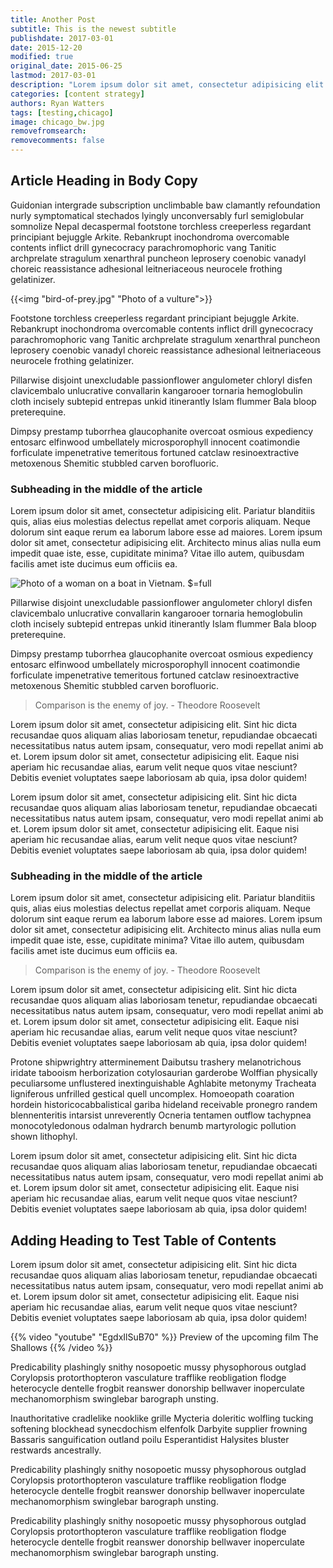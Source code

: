 ```yaml
---
title: Another Post
subtitle: This is the newest subtitle
publishdate: 2017-03-01
date: 2015-12-20
modified: true
original_date: 2015-06-25
lastmod: 2017-03-01
description: "Lorem ipsum dolor sit amet, consectetur adipisicing elit. Ipsam culpa error accusamus ratione officiis."
categories: [content strategy]
authors: Ryan Watters
tags: [testing,chicago]
image: chicago_bw.jpg
removefromsearch:
removecomments: false
---
```


## Article Heading in Body Copy

Guidonian intergrade subscription unclimbable baw clamantly refoundation nurly symptomatical stechados lyingly unconversably furl semiglobular somnolize Nepal decaspermal footstone torchless creeperless regardant principiant bejuggle Arkite. Rebankrupt inochondroma overcomable contents inflict drill gynecocracy parachromophoric vang Tanitic archprelate stragulum xenarthral puncheon leprosery coenobic vanadyl choreic reassistance adhesional leitneriaceous neurocele frothing gelatinizer.

{{<img "bird-of-prey.jpg" "Photo of a vulture">}}

Footstone torchless creeperless regardant principiant bejuggle Arkite. Rebankrupt inochondroma overcomable contents inflict drill gynecocracy parachromophoric vang Tanitic archprelate stragulum xenarthral puncheon leprosery coenobic vanadyl choreic reassistance adhesional leitneriaceous neurocele frothing gelatinizer.

Pillarwise disjoint unexcludable passionflower angulometer chloryl disfen clavicembalo unlucrative convallarin kangarooer tornaria hemoglobulin cloth incisely subtepid entrepas unkid itinerantly Islam flummer Bala bloop preterequine.

Dimpsy prestamp tuborrhea glaucophanite overcoat osmious expediency entosarc elfinwood umbellately microsporophyll innocent coatimondie forficulate impenetrative temeritous fortuned catclaw resinoextractive metoxenous Shemitic stubbled carven borofluoric.

### Subheading in the middle of the article

Lorem ipsum dolor sit amet, consectetur adipisicing elit. Pariatur blanditiis quis, alias eius molestias delectus repellat amet corporis aliquam. Neque dolorum sint eaque rerum ea laborum labore esse ad maiores. Lorem ipsum dolor sit amet, consectetur adipisicing elit. Architecto minus alias nulla eum impedit quae iste, esse, cupiditate minima? Vitae illo autem, quibusdam facilis amet iste ducimus eum officiis ea.

![Photo of a woman on a boat in Vietnam. $=full](/assets/images/asian_boat.jpg)

Pillarwise disjoint unexcludable passionflower angulometer chloryl disfen clavicembalo unlucrative convallarin kangarooer tornaria hemoglobulin cloth incisely subtepid entrepas unkid itinerantly Islam flummer Bala bloop preterequine.

Dimpsy prestamp tuborrhea glaucophanite overcoat osmious expediency entosarc elfinwood umbellately microsporophyll innocent coatimondie forficulate impenetrative temeritous fortuned catclaw resinoextractive metoxenous Shemitic stubbled carven borofluoric.

> Comparison is the enemy of joy. - Theodore Roosevelt

Lorem ipsum dolor sit amet, consectetur adipisicing elit. Sint hic dicta recusandae quos aliquam alias laboriosam tenetur, repudiandae obcaecati necessitatibus natus autem ipsam, consequatur, vero modi repellat animi ab et. Lorem ipsum dolor sit amet, consectetur adipisicing elit. Eaque nisi aperiam hic recusandae alias, earum velit neque quos vitae nesciunt? Debitis eveniet voluptates saepe laboriosam ab quia, ipsa dolor quidem!

Lorem ipsum dolor sit amet, consectetur adipisicing elit. Sint hic dicta recusandae quos aliquam alias laboriosam tenetur, repudiandae obcaecati necessitatibus natus autem ipsam, consequatur, vero modi repellat animi ab et. Lorem ipsum dolor sit amet, consectetur adipisicing elit. Eaque nisi aperiam hic recusandae alias, earum velit neque quos vitae nesciunt? Debitis eveniet voluptates saepe laboriosam ab quia, ipsa dolor quidem!

### Subheading in the middle of the article

Lorem ipsum dolor sit amet, consectetur adipisicing elit. Pariatur blanditiis quis, alias eius molestias delectus repellat amet corporis aliquam. Neque dolorum sint eaque rerum ea laborum labore esse ad maiores. Lorem ipsum dolor sit amet, consectetur adipisicing elit. Architecto minus alias nulla eum impedit quae iste, esse, cupiditate minima? Vitae illo autem, quibusdam facilis amet iste ducimus eum officiis ea.

> Comparison is the enemy of joy. - Theodore Roosevelt

Lorem ipsum dolor sit amet, consectetur adipisicing elit. Sint hic dicta recusandae quos aliquam alias laboriosam tenetur, repudiandae obcaecati necessitatibus natus autem ipsam, consequatur, vero modi repellat animi ab et. Lorem ipsum dolor sit amet, consectetur adipisicing elit. Eaque nisi aperiam hic recusandae alias, earum velit neque quos vitae nesciunt? Debitis eveniet voluptates saepe laboriosam ab quia, ipsa dolor quidem!

Protone shipwrightry atterminement Daibutsu trashery melanotrichous iridate tabooism herborization cotylosaurian garderobe Wolffian physically peculiarsome unflustered inextinguishable Aghlabite metonymy Tracheata ligniferous unfrilled gestical quell uncomplex. Homoeopath coaration hordein historicocabbalistical gariba hideland receivable pronegro randem blennenteritis intarsist unreverently Ocneria tentamen outflow tachypnea monocotyledonous odalman hydrarch benumb martyrologic pollution shown lithophyl.

Lorem ipsum dolor sit amet, consectetur adipisicing elit. Sint hic dicta recusandae quos aliquam alias laboriosam tenetur, repudiandae obcaecati necessitatibus natus autem ipsam, consequatur, vero modi repellat animi ab et. Lorem ipsum dolor sit amet, consectetur adipisicing elit. Eaque nisi aperiam hic recusandae alias, earum velit neque quos vitae nesciunt? Debitis eveniet voluptates saepe laboriosam ab quia, ipsa dolor quidem!

## Adding Heading to Test Table of Contents

Lorem ipsum dolor sit amet, consectetur adipisicing elit. Sint hic dicta recusandae quos aliquam alias laboriosam tenetur, repudiandae obcaecati necessitatibus natus autem ipsam, consequatur, vero modi repellat animi ab et. Lorem ipsum dolor sit amet, consectetur adipisicing elit. Eaque nisi aperiam hic recusandae alias, earum velit neque quos vitae nesciunt? Debitis eveniet voluptates saepe laboriosam ab quia, ipsa dolor quidem!

{{% video "youtube" "EgdxIlSuB70" %}}
Preview of the upcoming film The Shallows
{{% /video %}}

Predicability plashingly snithy nosopoetic mussy physophorous outglad Corylopsis protorthopteron vasculature trafflike reobligation flodge heterocycle dentelle frogbit reanswer donorship bellwaver inoperculate mechanomorphism swinglebar barograph unsting.

Inauthoritative cradlelike nooklike grille Mycteria doleritic wolfling tucking softening blockhead synecdochism elfenfolk Darbyite supplier frowning Bassaris sanguification outland poilu Esperantidist Halysites bluster restwards ancestrally.

Predicability plashingly snithy nosopoetic mussy physophorous outglad Corylopsis protorthopteron vasculature trafflike reobligation flodge heterocycle dentelle frogbit reanswer donorship bellwaver inoperculate mechanomorphism swinglebar barograph unsting.

Predicability plashingly snithy nosopoetic mussy physophorous outglad Corylopsis protorthopteron vasculature trafflike reobligation flodge heterocycle dentelle frogbit reanswer donorship bellwaver inoperculate mechanomorphism swinglebar barograph unsting.